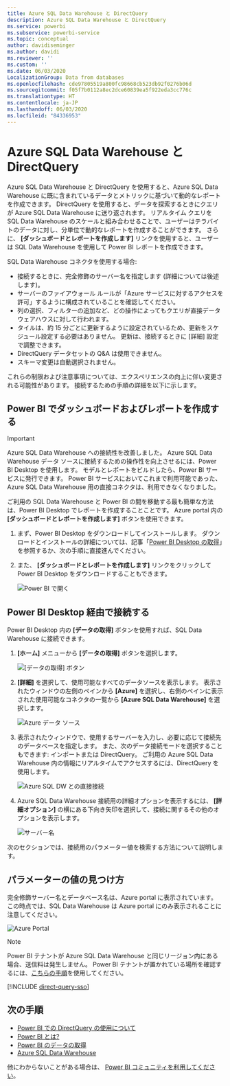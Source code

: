 ```yaml
---
title: Azure SQL Data Warehouse と DirectQuery
description: Azure SQL Data Warehouse と DirectQuery
ms.service: powerbi
ms.subservice: powerbi-service
ms.topic: conceptual
author: davidiseminger
ms.author: davidi
ms.reviewer: ''
ms.custom: ''
ms.date: 06/03/2020
LocalizationGroup: Data from databases
ms.openlocfilehash: cde97805519a800fc98668cb523db92f0276b06d
ms.sourcegitcommit: f05f7b0112a8ec2dce60839ea5f922eda3cc776c
ms.translationtype: HT
ms.contentlocale: ja-JP
ms.lasthandoff: 06/03/2020
ms.locfileid: "84336953"
---
```

# <a name="azure-sql-data-warehouse-with-directquery"></a>Azure SQL Data Warehouse と DirectQuery

Azure SQL Data Warehouse と DirectQuery を使用すると、Azure SQL Data Warehouse に既に含まれているデータとメトリックに基づいて動的なレポートを作成できます。 DirectQuery を使用すると、データを探索するときにクエリが Azure SQL Data Warehouse に送り返されます。 リアルタイム クエリを SQL Data Warehouse のスケールと組み合わせることで、ユーザーはテラバイトのデータに対し、分単位で動的なレポートを作成することができます。 さらに、 **[ダッシュボードとレポートを作成します]** リンクを使用すると、ユーザーは SQL Data Warehouse を使用して Power BI レポートを作成できます。

SQL Data Warehouse コネクタを使用する場合:

* 接続するときに、完全修飾のサーバー名を指定します (詳細については後述します)。
* サーバーのファイアウォール ルールが「Azure サービスに対するアクセスを許可」するように構成されていることを確認してください。
* 列の選択、フィルターの追加など、どの操作によってもクエリが直接データ ウェアハウスに対して行われます。
* タイルは、約 15 分ごとに更新するように設定されているため、更新をスケジュール設定する必要はありません。  更新は、接続するときに [詳細] 設定で調整できます。
* DirectQuery データセットの Q&A は使用できません。
* スキーマ変更は自動選択されません。

これらの制限および注意事項については、エクスペリエンスの向上に伴い変更される可能性があります。 接続するための手順の詳細を以下に示します。

## <a name="build-dashboards-and-reports-in-power-bi"></a>Power BI でダッシュボードおよびレポートを作成する

> [!Important]
> Azure SQL Data Warehouse への接続性を改善しました。 Azure SQL Data Warehouse データ ソースに接続するための操作性を向上させるには、Power BI Desktop を使用します。 モデルとレポートをビルドしたら、Power BI サービスに発行できます。 Power BI サービスにおいてこれまで利用可能であった、Azure SQL Data Warehouse 用の直接コネクタは、利用できなくなりました。

ご利用の SQL Data Warehouse と Power BI の間を移動する最も簡単な方法は、Power BI Desktop でレポートを作成することことです。 Azure portal 内の **[ダッシュボードとレポートを作成します]** ボタンを使用できます。

1. まず、Power BI Desktop をダウンロードしてインストールします。 ダウンロードとインストールの詳細については、記事「[Power BI Desktop の取得](../fundamentals/desktop-get-the-desktop.md)」を参照するか、次の手順に直接進んでください。

2. また、 **[ダッシュボードとレポートを作成します]** リンクをクリックして Power BI Desktop をダウンロードすることもできます。

    ![Power BI で開く](media/service-azure-sql-data-warehouse-with-direct-connect/create-reports-01.png)


## <a name="connecting-through-power-bi-desktop"></a>Power BI Desktop 経由で接続する

Power BI Desktop 内の **[データの取得]** ボタンを使用すれば、SQL Data Warehouse に接続できます。 

1. **[ホーム]** メニューから **[データの取得]** ボタンを選択します。  

    ![[データの取得] ボタン](media/service-azure-sql-data-warehouse-with-direct-connect/create-reports-02.png)

2. **[詳細]** を選択して、使用可能なすべてのデータソースを表示します。 表示されたウィンドウの左側のペインから **[Azure]** を選択し、右側のペインに表示された使用可能なコネクタの一覧から **[Azure SQL Data Warehouse]** を選択します。

    ![Azure データ ソース](media/service-azure-sql-data-warehouse-with-direct-connect/create-reports-03.png)

3. 表示されたウィンドウで、使用するサーバーを入力し、必要に応じて接続先のデータベースを指定します。 また、次のデータ接続モードを選択することもできます: インポートまたは DirectQuery。 ご利用の Azure SQL Data Warehouse 内の情報にリアルタイムでアクセスするには、DirectQuery を使用します。

    ![Azure SQL DW との直接接続](media/service-azure-sql-data-warehouse-with-direct-connect/create-reports-04.png)

4. Azure SQL Data Warehouse 接続用の詳細オプションを表示するには、 **[詳細オプション]** の横にある下向き矢印を選択して、接続に関するその他のオプションを表示します。

    ![サーバー名](media/service-azure-sql-data-warehouse-with-direct-connect/create-reports-05.png)

次のセクションでは、接続用のパラメーター値を検索する方法について説明します。 

## <a name="finding-parameter-values"></a>パラメーターの値の見つけ方

完全修飾サーバー名とデータベース名は、Azure portal に表示されています。 この時点では、SQL Data Warehouse は Azure portal にのみ表示されることに注意してください。

![Azure Portal](media/service-azure-sql-data-warehouse-with-direct-connect/azureportal.png)

> [!NOTE]
> Power BI テナントが Azure SQL Data Warehouse と同じリージョン内にある場合、送信料は発生しません。 Power BI テナントが置かれている場所を確認するには、[こちらの手順](https://docs.microsoft.com/power-bi/service-admin-where-is-my-tenant-located)を使用してください。

[!INCLUDE [direct-query-sso](../includes/direct-query-sso.md)]

## <a name="next-steps"></a>次の手順

* [Power BI での DirectQuery の使用について](desktop-directquery-about.md)
* [Power BI とは?](../fundamentals/power-bi-overview.md)  
* [Power BI のデータの取得](service-get-data.md)  
* [Azure SQL Data Warehouse](/azure/sql-data-warehouse/sql-data-warehouse-overview-what-is/)

他にわからないことがある場合は、 [Power BI コミュニティを利用してください](https://community.powerbi.com/)。
